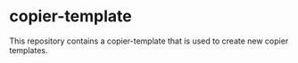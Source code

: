 # copier-template
This repository contains a copier-template that is used to create new copier templates.
